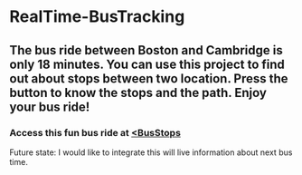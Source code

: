 # RealTime-BusTracking
## The bus ride between Boston and Cambridge is only 18 minutes. You can use this project to find out about stops between two location. Press the button to know the stops and the path. Enjoy your bus ride!

### Access this fun bus ride at <a href="https://rhdpd.github.io/RealTime-BusTracking/"> <BusStops</a>

Future state: I would like to integrate this will live information about next bus time.
